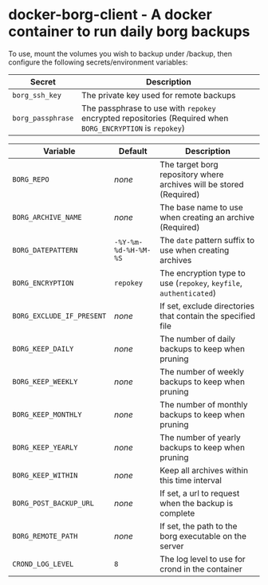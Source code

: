 # docker-borg-client - A docker container to run daily borg backups

To use, mount the volumes you wish to backup under /backup, then configure the following secrets/environment variables:

|Secret|Description|
|---|---|
|`borg_ssh_key`|The private key used for remote backups|
|`borg_passphrase`|The passphrase to use with `repokey` encrypted repositories (Required when `BORG_ENCRYPTION` is `repokey`)|

|Variable|Default|Description|
|---|---|---|
|`BORG_REPO`|_none_|The target borg repository where archives will be stored (Required)|
|`BORG_ARCHIVE_NAME`|_none_|The base name to use when creating an archive (Required)|
|`BORG_DATEPATTERN`|`-%Y-%m-%d-%H-%M-%S`|The `date` pattern suffix to use when creating archives|
|`BORG_ENCRYPTION`|`repokey`|The encryption type to use (`repokey`, `keyfile`, `authenticated`)|
|`BORG_EXCLUDE_IF_PRESENT`|_none_|If set, exclude directories that contain the specified file|
|`BORG_KEEP_DAILY`|_none_|The number of daily backups to keep when pruning|
|`BORG_KEEP_WEEKLY`|_none_|The number of weekly backups to keep when pruning|
|`BORG_KEEP_MONTHLY`|_none_|The number of monthly backups to keep when pruning|
|`BORG_KEEP_YEARLY`|_none_|The number of yearly backups to keep when pruning|
|`BORG_KEEP_WITHIN`|_none_|Keep all archives within this time interval|
|`BORG_POST_BACKUP_URL`|_none_|If set, a url to request when the backup is complete|
|`BORG_REMOTE_PATH`|_none_|If set, the path to the borg executable on the server|
|`CROND_LOG_LEVEL`|`8`|The log level to use for crond in the container|
